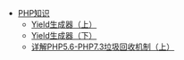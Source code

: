 * [PHP知识](php/PHP知识/Readme.md)
    * [Yield生成器（上）](php/PHP知识/Yield生成器（上）.md)
    * [Yield生成器（下）](php/PHP知识/Yield生成器（下）.md)
    * [详解PHP5.6-PHP7.3垃圾回收机制（上）](php/PHP知识/详解PHP垃圾回收机制（上）.md)


